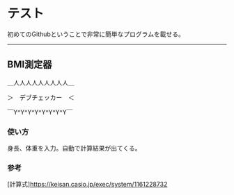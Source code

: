 # テスト
初めてのGithubということで非常に簡単なプログラムを載せる。

___

## BMI測定器
＿人人人人人人人人人＿

＞　デブチェッカー　＜

￣Y^Y^Y^Y^Y^Y^Y^Y￣

### 使い方
身長、体重を入力。自動で計算結果が出てくる。

### 参考
[計算式]https://keisan.casio.jp/exec/system/1161228732
